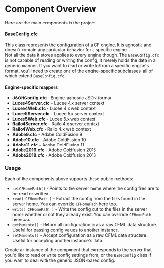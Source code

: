 # Component Overview

Here are the main components in the project

#### BaseConfig.cfc

This class represents the configuration of a CF engine. It is agnostic and doesn't contain any particular behavior for a specific engine.  
Not all the data it stores applies to every engine though. The `BaseConfig.cfc` is not capable of reading or writing the config, it merely holds the data in a generic manner. If you want to read or write to/from a specific engine's format, you'll need to create one of the engine-specific subclasses, all of which extend `BaseConfig.cfc`.

#### Engine-specific mappers

* **JSONConfig.cfc** - Engine-agnostic JSON format
* **Lucee4Server.cfc** - Lucee 4.x server context
* **Lucee4Web.cfc** - Lucee 4.x web context
* **Lucee5Server.cfc** - Lucee 5.x server context
* **Lucee5Web.cfc** - Lucee 5.x web context
* **Railo4Server.cfc** - Railo 4.x server context
* **Railo4Web.cfc** - Railo 4.x web context
* **Adobe9.cfc** - Adobe ColdFusion 9
* **Adobe10.cfc** - Adobe ColdFusion 10
* **Adobe11.cfc** - Adobe ColdFusion 11
* **Adobe2016.cfc** - Adobe Coldfusion 2016
* **Adobe2018.cfc** - Adobe Coldfusion 2018

### Usage

Each of the components above supports these public methods:

* `setCFHomePath()` - Points to the server home where the config files are to be read or written.
* `read( CFHomePath )` - Extract the config from the files found in the server home.  You can override `CFHomePath` here too.
* `write( CFHomePath )` - Write the config out to the files in the server home whether or not they already exist.  You can override `CFHomePath` here too.
* `getMemento()` - Return all configuration in as a raw CFML data structure.  Useful for passing config values to another instance.
* `setMemento()` - Accept configuration as a raw CFML data structure.  Useful for accepting another instance's data.

Create an instance of the component that corresponds to the server that you'd like to read or write config settings from, or the `BaseConfig` class if you want to deal with the generic JSON-based config.

